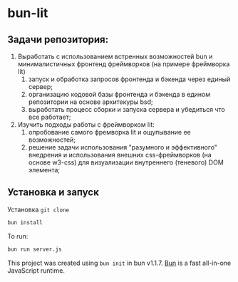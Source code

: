# bun-lit

## **Задачи репозитория:**
1. Выработать с использованием встренных возможностей bun и минималистичных фронтенд фреймворков (на примере фреймворка lit)
    1. запуск и обработка запросов фронтенда и бэкенда через единый сервер;
    1. организацию кодовой базы фронтенда и бэкенда в едином репозитории на основе архитекуры bsd;
    1. выработать процесс сборки и запуска сервера и убедиться что все работает;
1. Изучить подходы работы с фреймворком lit:
    1. опробование самого фремворка lit и ощупывание ее возможностей;
    1. решение задачи использования "разумного и эффективного" внедрения и использования внешних css-фреймворков (на основе w3-css) для визуализации внутреннего (теневого) DOM элемента;

## **Установка и запуск**
Установка `git clone`
```bash
bun install
```

To run:

```bash
bun run server.js
```

This project was created using `bun init` in bun v1.1.7. [Bun](https://bun.sh) is a fast all-in-one JavaScript runtime.
